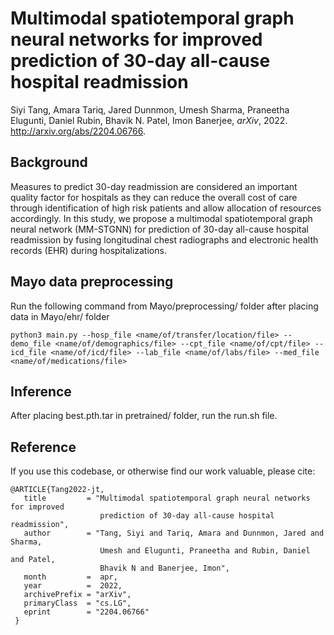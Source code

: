# Multimodal spatiotemporal graph neural networks for improved prediction of 30-day all-cause hospital readmission

Siyi Tang, Amara Tariq, Jared Dunnmon, Umesh Sharma, Praneetha Elugunti, Daniel Rubin, Bhavik N. Patel, Imon Banerjee, *arXiv*, 2022. http://arxiv.org/abs/2204.06766.

## Background
Measures to predict 30-day readmission are considered an important quality factor for hospitals as they can reduce the overall cost of care through identification of high risk patients and allow allocation of resources accordingly. In this study, we propose a multimodal spatiotemporal graph neural network (MM-STGNN) for prediction of 30-day all-cause hospital readmission by fusing longitudinal chest radiographs and electronic health records (EHR) during hospitalizations.


## Mayo data preprocessing
Run the following command from Mayo/preprocessing/ folder after placing data in Mayo/ehr/ folder
```
python3 main.py --hosp_file <name/of/transfer/location/file> --demo_file <name/of/demographics/file> --cpt_file <name/of/cpt/file> --icd_file <name/of/icd/file> --lab_file <name/of/labs/file> --med_file <name/of/medications/file>
```

## Inference
After placing best.pth.tar in pretrained/ folder, run the run.sh file.


## Reference
If you use this codebase, or otherwise find our work valuable, please cite:
```
@ARTICLE{Tang2022-jt,
   title         = "Multimodal spatiotemporal graph neural networks for improved
                    prediction of 30-day all-cause hospital readmission",
   author        = "Tang, Siyi and Tariq, Amara and Dunnmon, Jared and Sharma,
                    Umesh and Elugunti, Praneetha and Rubin, Daniel and Patel,
                    Bhavik N and Banerjee, Imon",
   month         =  apr,
   year          =  2022,
   archivePrefix = "arXiv",
   primaryClass  = "cs.LG",
   eprint        = "2204.06766"
 }
```
